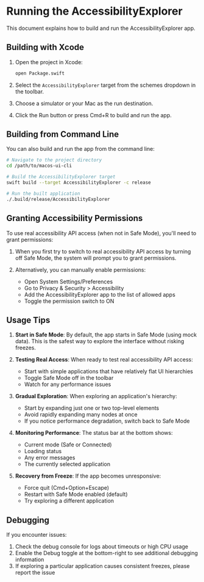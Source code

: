 # Running the AccessibilityExplorer

This document explains how to build and run the AccessibilityExplorer app.

## Building with Xcode

1. Open the project in Xcode:
   ```bash
   open Package.swift
   ```

2. Select the `AccessibilityExplorer` target from the schemes dropdown in the toolbar.

3. Choose a simulator or your Mac as the run destination.

4. Click the Run button or press Cmd+R to build and run the app.

## Building from Command Line

You can also build and run the app from the command line:

```bash
# Navigate to the project directory
cd /path/to/macos-ui-cli

# Build the AccessibilityExplorer target
swift build --target AccessibilityExplorer -c release

# Run the built application
./.build/release/AccessibilityExplorer
```

## Granting Accessibility Permissions

To use real accessibility API access (when not in Safe Mode), you'll need to grant permissions:

1. When you first try to switch to real accessibility API access by turning off Safe Mode, the system will prompt you to grant permissions.

2. Alternatively, you can manually enable permissions:
   - Open System Settings/Preferences
   - Go to Privacy & Security > Accessibility
   - Add the AccessibilityExplorer app to the list of allowed apps
   - Toggle the permission switch to ON

## Usage Tips

1. **Start in Safe Mode**: By default, the app starts in Safe Mode (using mock data). This is the safest way to explore the interface without risking freezes.

2. **Testing Real Access**: When ready to test real accessibility API access:
   - Start with simple applications that have relatively flat UI hierarchies
   - Toggle Safe Mode off in the toolbar
   - Watch for any performance issues

3. **Gradual Exploration**: When exploring an application's hierarchy:
   - Start by expanding just one or two top-level elements
   - Avoid rapidly expanding many nodes at once
   - If you notice performance degradation, switch back to Safe Mode

4. **Monitoring Performance**: The status bar at the bottom shows:
   - Current mode (Safe or Connected)
   - Loading status
   - Any error messages
   - The currently selected application

5. **Recovery from Freeze**: If the app becomes unresponsive:
   - Force quit (Cmd+Option+Escape)
   - Restart with Safe Mode enabled (default)
   - Try exploring a different application

## Debugging

If you encounter issues:

1. Check the debug console for logs about timeouts or high CPU usage
2. Enable the Debug toggle at the bottom-right to see additional debugging information
3. If exploring a particular application causes consistent freezes, please report the issue